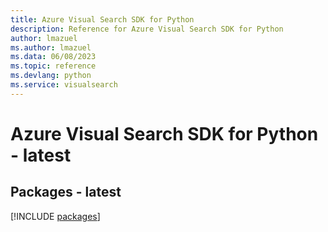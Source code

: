 ```yaml
---
title: Azure Visual Search SDK for Python
description: Reference for Azure Visual Search SDK for Python
author: lmazuel
ms.author: lmazuel
ms.data: 06/08/2023
ms.topic: reference
ms.devlang: python
ms.service: visualsearch
---
```

# Azure Visual Search SDK for Python - latest
## Packages - latest
[!INCLUDE [packages](visual-search-index.md)]